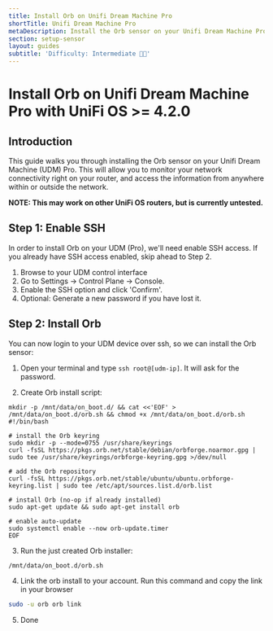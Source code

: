 ```yaml
---
title: Install Orb on Unifi Dream Machine Pro
shortTitle: Unifi Dream Machine Pro
metaDescription: Install the Orb sensor on your Unifi Dream Machine Pro
section: setup-sensor
layout: guides
subtitle: 'Difficulty: Intermediate 🧑‍🔬'
---
```


# Install Orb on Unifi Dream Machine Pro with UniFi OS >= 4.2.0

## Introduction

This guide walks you through installing the Orb sensor on your Unifi Dream Machine (UDM) Pro. This will allow you to monitor your network connectivity right on your router, and access the information from anywhere within or outside the network.

**NOTE: This may work on other UniFi OS routers, but is currently untested.**

## Step 1: Enable SSH

In order to install Orb on your UDM (Pro), we'll need enable SSH access. If you already have SSH access enabled, skip ahead to Step 2.

1. Browse to your UDM control interface
2. Go to Settings -> Control Plane -> Console.
3. Enable the SSH option and click 'Confirm'.
4. Optional: Generate a new password if you have lost it.

## Step 2: Install Orb

You can now login to your UDM device over ssh, so we can install the Orb sensor:

1. Open your terminal and type `ssh root@[udm-ip]`. It will ask for the password.

2. Create Orb install script:

```
mkdir -p /mnt/data/on_boot.d/ && cat <<'EOF' > /mnt/data/on_boot.d/orb.sh && chmod +x /mnt/data/on_boot.d/orb.sh
#!/bin/bash

# install the Orb keyring
sudo mkdir -p --mode=0755 /usr/share/keyrings
curl -fsSL https://pkgs.orb.net/stable/debian/orbforge.noarmor.gpg | sudo tee /usr/share/keyrings/orbforge-keyring.gpg >/dev/null

# add the Orb repository
curl -fsSL https://pkgs.orb.net/stable/ubuntu/ubuntu.orbforge-keyring.list | sudo tee /etc/apt/sources.list.d/orb.list

# install Orb (no-op if already installed)
sudo apt-get update && sudo apt-get install orb

# enable auto-update
sudo systemctl enable --now orb-update.timer
EOF
```

3. Run the just created Orb installer:

```
/mnt/data/on_boot.d/orb.sh
```

4. Link the orb install to your account. Run this command and copy the link in your browser

```bash
sudo -u orb orb link
```

5. Done

